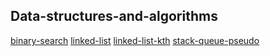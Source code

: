## Data-structures-and-algorithms
[](./insert/)
[](./reverse-array/)
[binary-search](./binary_search/README.md)
[linked-list](./linked-list/linked-list.md)
[linked-list-kth](./linked_list_kth/linked-list-kth.md)
[stack-queue-pseudo](./stack_queue_pseudo/stack_queue_pseudo.md)


